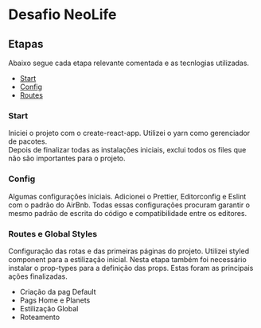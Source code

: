 <h1> Desafio NeoLife</h1>

<h2>Etapas</h2>
Abaixo segue cada etapa relevante comentada e as tecnlogias utilizadas.

 - [Start](###start)
 - [Config](###config)
 - [Routes](###routes-e-global-styles)



 ### Start

  Iniciei o projeto com o create-react-app. Utilizei o yarn como gerenciador de pacotes.
  <br>Depois de finalizar todas as instalações iniciais, exclui todos os files que não são importantes para o projeto.

  ### Config

  Algumas configurações iniciais. Adicionei o Prettier, Editorconfig e Eslint com o padrão do AirBnb. Todas essas configurações procuram garantir o mesmo padrão de escrita do código e compatibilidade entre os editores.

  ### Routes e Global Styles

  Configuração das rotas e das primeiras páginas do projeto. Utilizei styled component para a estilização inicial. Nesta etapa também foi necessário instalar o prop-types
  para a definição das props.
  Estas foram as principais ações finalizadas.

  - Criação da pag Default
  - Pags Home e Planets
  - Estilização Global
  - Roteamento



